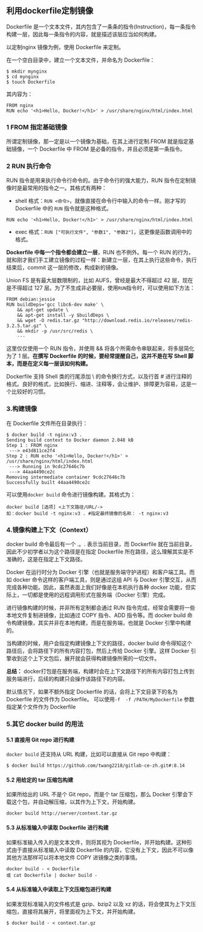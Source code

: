 ## 利用dockerfile定制镜像
Dockerfile 是一个文本文件，其内包含了一条条的指令(Instruction)，每一条指令构建一层，因此每一条指令的内容，就是描述该层应当如何构建。

以定制nginx 镜像为例，使用 Dockerfile 来定制。

在一个空白目录中，建立一个文本文件，并命名为 Dockerfile：
```
$ mkdir mynginx
$ cd mynginx
$ touch Dockerfile
```
其内容为：
```
FROM nginx
RUN echo '<h1>Hello, Docker!</h1>' > /usr/share/nginx/html/index.html
```
### 1 FROM 指定基础镜像
所谓定制镜像，那一定是以一个镜像为基础，在其上进行定制.FROM 就是指定基础镜像，一个 Dockerfile 中 FROM 是必备的指令，并且必须是第一条指令。

### 2 RUN 执行命令
RUN 指令是用来执行命令行命令的。由于命令行的强大能力，RUN 指令在定制镜像时是最常用的指令之一。其格式有两种：

- shell 格式：```RUN <命令>```，就像直接在命令行中输入的命令一样。刚才写的 Dockerfile 中的 ```RUN``` 指令就是这种格式。
 ```
RUN echo '<h1>Hello, Docker!</h1>' > /usr/share/nginx/html/index.html
 ```
- exec 格式：```RUN ["可执行文件", "参数1", "参数2"]```，这更像是函数调用中的格式。

**Dockerfile 中每一个指令都会建立一层**，RUN 也不例外。每一个 RUN 的行为，就和刚才我们手工建立镜像的过程一样：新建立一层，在其上执行这些命令，执行结束后，commit 这一层的修改，构成新的镜像。

Union FS 是有最大层数限制的，比如 AUFS，曾经是最大不得超过 42 层，现在是不得超过 127 层。为了不生成非必要层，使用```RUN```指令时，可以使用如下方法：
```
FROM debian:jessie
RUN buildDeps='gcc libc6-dev make' \
    && apt-get update \
    && apt-get install -y $buildDeps \
    && wget -O redis.tar.gz "http://download.redis.io/releases/redis-3.2.5.tar.gz" \
    && mkdir -p /usr/src/redis \
    ···
```
这里仅仅使用一个 RUN 指令，并使用 && 将各个所需命令串联起来，将多层简化为了 1 层。**在撰写 Dockerfile 的时候，要经常提醒自己，这并不是在写 Shell 脚本，而是在定义每一层该如何构建。**

Dockerfile 支持 Shell 类的行尾添加 \ 的命令换行方式，以及行首 # 进行注释的格式。良好的格式，比如换行、缩进、注释等，会让维护、排障更为容易，这是一个比较好的习惯。

### 3.构建镜像
在 Dockerfile 文件所在目录执行：
```
$ docker build -t nginx:v3 .
Sending build context to Docker daemon 2.048 kB
Step 1 : FROM nginx
 ---> e43d811ce2f4
Step 2 : RUN echo '<h1>Hello, Docker!</h1>' > /usr/share/nginx/html/index.html
 ---> Running in 9cdc27646c7b
 ---> 44aa4490ce2c
Removing intermediate container 9cdc27646c7b
Successfully built 44aa4490ce2c
```
可以使用```docker build``` 命令进行镜像构建。其格式为：
```
docker build [选项] <上下文路径/URL/->
如：docker build -t nginx:v3 . #指定最终镜像的名称： -t nginx:v3
```

### 4.镜像构建上下文（Context）
docker build 命令最后有一个 .。. 表示当前目录，而 Dockerfile 就在当前目录，因此不少初学者以为这个路径是在指定 Dockerfile 所在路径，这么理解其实是不准确的，这是在指定上下文路径。

Docker 在运行时分为 Docker 引擎（也就是服务端守护进程）和客户端工具。而如 docker 命令这样的客户端工具，则是通过这组 API 与 Docker 引擎交互，从而完成各种功能。因此，虽然表面上我们好像是在本机执行各种 docker 功能，但实际上，一切都是使用的远程调用形式在服务端（Docker 引擎）完成。

进行镜像构建的时候，并非所有定制都会通过 RUN 指令完成，经常会需要将一些本地文件复制进镜像，比如通过 COPY 指令、ADD 指令等。而 docker build 命令构建镜像，其实并非在本地构建，而是在服务端，也就是 Docker 引擎中构建的。

当构建的时候，用户会指定构建镜像上下文的路径，docker build 命令得知这个路径后，会将路径下的所有内容打包，然后上传给 Docker 引擎。这样 Docker 引擎收到这个上下文包后，展开就会获得构建镜像所需的一切文件。

**总结：** docker打包是在服务端，构建时会在上下文路径下的所有内容打包上传到服务端进行，后续的构建只会操作该路径下的内容。

默认情况下，如果不额外指定 Dockerfile 的话，会将上下文目录下的名为 Dockerfile 的文件作为 Dockerfile。
可以使用```-f  -f /PATH/MyDockerfile``` 参数指定某个文件作为 Dockerfile

### 5.其它 docker build 的用法
#### 5.1 直接用 Git repo 进行构建
```docker build``` 还支持从 URL 构建，比如可以直接从 Git repo 中构建：
```
$ docker build https://github.com/twang2218/gitlab-ce-zh.git#:8.14
```
#### 5.2 用给定的 tar 压缩包构建
如果所给出的 URL 不是个 Git repo，而是个 tar 压缩包，那么 Docker 引擎会下载这个包，并自动解压缩，以其作为上下文，开始构建。
```
docker build http://server/context.tar.gz
```
#### 5.3 从标准输入中读取 Dockerfile 进行构建
如果标准输入传入的是文本文件，则将其视为 Dockerfile，并开始构建。这种形式由于直接从标准输入中读取 Dockerfile 的内容，它没有上下文，因此不可以像其他方法那样可以将本地文件 COPY 进镜像之类的事情。
```
docker build - < Dockerfile
或 cat Dockerfile | docker build -
```

#### 5.4 从标准输入中读取上下文压缩包进行构建
如果发现标准输入的文件格式是 gzip、bzip2 以及 xz 的话，将会使其为上下文压缩包，直接将其展开，将里面视为上下文，并开始构建。
```
$ docker build - < context.tar.gz
```
